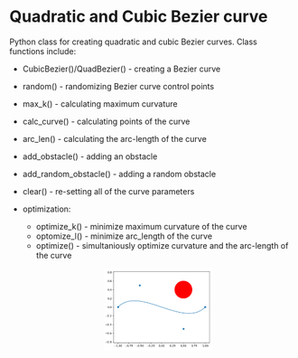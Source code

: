 # Quadratic and Cubic Bezier curve

Python class for creating quadratic and cubic Bezier curves. Class functions include:

* CubicBezier()/QuadBezier() - creating a Bezier curve
* random() - randomizing Bezier curve control points
* max_k() - calculating maximum curvature
* calc_curve() - calculating points of the curve
* arc_len() - calculating the arc-length of the curve
* add_obstacle() - adding an obstacle
* add_random_obstacle() - adding a random obstacle
* clear() - re-setting all of the curve parameters
* optimization:
    * optimize_k() - minimize maximum curvature of the curve
    * optomize_l() - minimize arc_length of the curve
    * optimize() - simultaniously optimize curvature and the arc-length of the curve
    
    
    <p align="center">
    <img width=40% src="https://github.com/reiniscimurs/Bezier-Curve/blob/main/Bezier.PNG">
</p>

